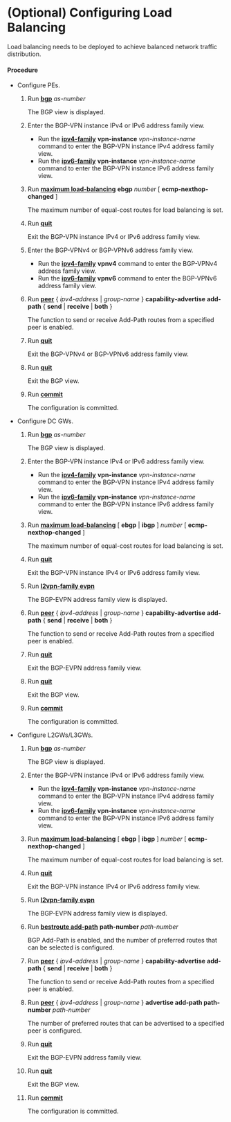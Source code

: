 (Optional) Configuring Load Balancing
=====================================

Load balancing needs to be deployed to achieve balanced network traffic distribution.

#### Procedure

* Configure PEs.
  1. Run [**bgp**](cmdqueryname=bgp) *as-number*
     
     
     
     The BGP view is displayed.
  2. Enter the BGP-VPN instance IPv4 or IPv6 address family view.
     
     
     + Run the [**ipv4-family**](cmdqueryname=ipv4-family) **vpn-instance** *vpn-instance-name* command to enter the BGP-VPN instance IPv4 address family view.
     + Run the [**ipv6-family**](cmdqueryname=ipv6-family) **vpn-instance** *vpn-instance-name* command to enter the BGP-VPN instance IPv6 address family view.
  3. Run [**maximum load-balancing**](cmdqueryname=maximum+load-balancing) **ebgp** *number* [ **ecmp-nexthop-changed** ]
     
     
     
     The maximum number of equal-cost routes for load balancing is set.
  4. Run [**quit**](cmdqueryname=quit)
     
     
     
     Exit the BGP-VPN instance IPv4 or IPv6 address family view.
  5. Enter the BGP-VPNv4 or BGP-VPNv6 address family view.
     
     
     + Run the [**ipv4-family**](cmdqueryname=ipv4-family) **vpnv4** command to enter the BGP-VPNv4 address family view.
     + Run the [**ipv6-family**](cmdqueryname=ipv6-family) **vpnv6** command to enter the BGP-VPNv6 address family view.
  6. Run [**peer**](cmdqueryname=peer+capability-advertise+add-path) { *ipv4-address* | *group-name* } **capability-advertise** **add-path** { **send** | **receive** | **both** }
     
     
     
     The function to send or receive Add-Path routes from a specified peer is enabled.
  7. Run [**quit**](cmdqueryname=quit)
     
     
     
     Exit the BGP-VPNv4 or BGP-VPNv6 address family view.
  8. Run [**quit**](cmdqueryname=quit)
     
     
     
     Exit the BGP view.
  9. Run [**commit**](cmdqueryname=commit)
     
     
     
     The configuration is committed.
* Configure DC GWs.
  1. Run [**bgp**](cmdqueryname=bgp) *as-number*
     
     
     
     The BGP view is displayed.
  2. Enter the BGP-VPN instance IPv4 or IPv6 address family view.
     
     
     + Run the [**ipv4-family**](cmdqueryname=ipv4-family) **vpn-instance** *vpn-instance-name* command to enter the BGP-VPN instance IPv4 address family view.
     + Run the [**ipv6-family**](cmdqueryname=ipv6-family) **vpn-instance** *vpn-instance-name* command to enter the BGP-VPN instance IPv6 address family view.
  3. Run [**maximum load-balancing**](cmdqueryname=maximum+load-balancing) [ **ebgp** | **ibgp** ] *number* [ **ecmp-nexthop-changed** ]
     
     
     
     The maximum number of equal-cost routes for load balancing is set.
  4. Run [**quit**](cmdqueryname=quit)
     
     
     
     Exit the BGP-VPN instance IPv4 or IPv6 address family view.
  5. Run [**l2vpn-family evpn**](cmdqueryname=l2vpn-family+evpn)
     
     
     
     The BGP-EVPN address family view is displayed.
  6. Run [**peer**](cmdqueryname=peer+capability-advertise+add-path) { *ipv4-address* | *group-name* } **capability-advertise** **add-path** { **send** | **receive** | **both** }
     
     
     
     The function to send or receive Add-Path routes from a specified peer is enabled.
  7. Run [**quit**](cmdqueryname=quit)
     
     
     
     Exit the BGP-EVPN address family view.
  8. Run [**quit**](cmdqueryname=quit)
     
     
     
     Exit the BGP view.
  9. Run [**commit**](cmdqueryname=commit)
     
     
     
     The configuration is committed.
* Configure L2GWs/L3GWs.
  1. Run [**bgp**](cmdqueryname=bgp) *as-number*
     
     
     
     The BGP view is displayed.
  2. Enter the BGP-VPN instance IPv4 or IPv6 address family view.
     
     
     + Run the [**ipv4-family**](cmdqueryname=ipv4-family) **vpn-instance** *vpn-instance-name* command to enter the BGP-VPN instance IPv4 address family view.
     + Run the [**ipv6-family**](cmdqueryname=ipv6-family) **vpn-instance** *vpn-instance-name* command to enter the BGP-VPN instance IPv6 address family view.
  3. Run [**maximum load-balancing**](cmdqueryname=maximum+load-balancing) [ **ebgp** | **ibgp** ] *number* [ **ecmp-nexthop-changed** ]
     
     
     
     The maximum number of equal-cost routes for load balancing is set.
  4. Run [**quit**](cmdqueryname=quit)
     
     
     
     Exit the BGP-VPN instance IPv4 or IPv6 address family view.
  5. Run [**l2vpn-family evpn**](cmdqueryname=l2vpn-family+evpn)
     
     
     
     The BGP-EVPN address family view is displayed.
  6. Run [**bestroute add-path**](cmdqueryname=bestroute+add-path) **path-number** *path-number*
     
     
     
     BGP Add-Path is enabled, and the number of preferred routes that can be selected is configured.
  7. Run [**peer**](cmdqueryname=peer+capability-advertise+add-path) { *ipv4-address* | *group-name* } **capability-advertise** **add-path** { **send** | **receive** | **both** }
     
     
     
     The function to send or receive Add-Path routes from a specified peer is enabled.
  8. Run [**peer**](cmdqueryname=peer+advertise+add-path+path-number) { *ipv4-address* | *group-name* } **advertise add-path path-number** *path-number*
     
     
     
     The number of preferred routes that can be advertised to a specified peer is configured.
  9. Run [**quit**](cmdqueryname=quit)
     
     
     
     Exit the BGP-EVPN address family view.
  10. Run [**quit**](cmdqueryname=quit)
      
      
      
      Exit the BGP view.
  11. Run [**commit**](cmdqueryname=commit)
      
      
      
      The configuration is committed.